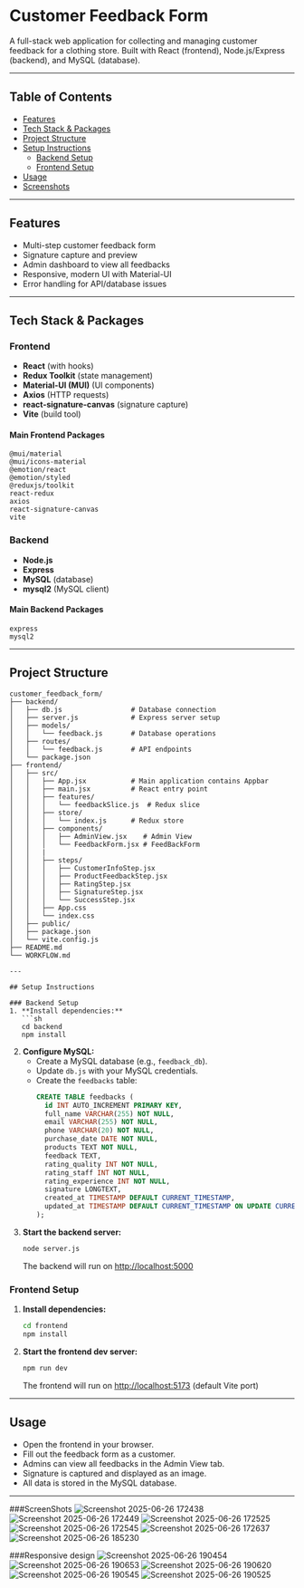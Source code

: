 # Customer Feedback Form

A full-stack web application for collecting and managing customer feedback for a clothing store. Built with React (frontend), Node.js/Express (backend), and MySQL (database).

---

## Table of Contents
- [Features](#features)
- [Tech Stack & Packages](#tech-stack--packages)
- [Project Structure](#project-structure)
- [Setup Instructions](#setup-instructions)
  - [Backend Setup](#backend-setup)
  - [Frontend Setup](#frontend-setup)
- [Usage](#usage)
- [Screenshots](#screenshots)

---

## Features
- Multi-step customer feedback form
- Signature capture and preview
- Admin dashboard to view all feedbacks
- Responsive, modern UI with Material-UI
- Error handling for API/database issues

---

## Tech Stack & Packages

### Frontend
- **React** (with hooks)
- **Redux Toolkit** (state management)
- **Material-UI (MUI)** (UI components)
- **Axios** (HTTP requests)
- **react-signature-canvas** (signature capture)
- **Vite** (build tool)

#### Main Frontend Packages
```
@mui/material
@mui/icons-material
@emotion/react
@emotion/styled
@reduxjs/toolkit
react-redux
axios
react-signature-canvas
vite
```

### Backend
- **Node.js**
- **Express**
- **MySQL** (database)
- **mysql2** (MySQL client)

#### Main Backend Packages
```
express
mysql2
```

---

## Project Structure
```
customer_feedback_form/
├── backend/
│   ├── db.js                 # Database connection
│   ├── server.js             # Express server setup
│   ├── models/
│   │   └── feedback.js       # Database operations
│   ├── routes/
│   │   └── feedback.js       # API endpoints
│   └── package.json
├── frontend/
│   ├── src/
│   │   ├── App.jsx           # Main application contains Appbar
│   │   ├── main.jsx          # React entry point
│   │   ├── features/
│   │   │   └── feedbackSlice.js  # Redux slice
│   │   ├── store/
│   │   │   └── index.js      # Redux store
│   │   ├── components/
│   │   │   ├── AdminView.jsx    # Admin View
│   │   │   └── FeedbackForm.jsx # FeedBackForm
│   │   |      
│   │   ├── steps/
│   │   │   ├── CustomerInfoStep.jsx
│   │   │   ├── ProductFeedbackStep.jsx
│   │   │   ├── RatingStep.jsx
│   │   │   ├── SignatureStep.jsx
│   │   │   └── SuccessStep.jsx
│   │   ├── App.css
│   │   └── index.css
│   ├── public/
│   ├── package.json
│   └── vite.config.js
├── README.md
└── WORKFLOW.md

---

## Setup Instructions

### Backend Setup
1. **Install dependencies:**
   ```sh
   cd backend
   npm install
   ```
2. **Configure MySQL:**
   - Create a MySQL database (e.g., `feedback_db`).
   - Update `db.js` with your MySQL credentials.
   - Create the `feedbacks` table:
     ```sql
     CREATE TABLE feedbacks (
       id INT AUTO_INCREMENT PRIMARY KEY,
       full_name VARCHAR(255) NOT NULL,
       email VARCHAR(255) NOT NULL,
       phone VARCHAR(20) NOT NULL,
       purchase_date DATE NOT NULL,
       products TEXT NOT NULL,
       feedback TEXT,
       rating_quality INT NOT NULL,
       rating_staff INT NOT NULL,
       rating_experience INT NOT NULL,
       signature LONGTEXT,
       created_at TIMESTAMP DEFAULT CURRENT_TIMESTAMP,
       updated_at TIMESTAMP DEFAULT CURRENT_TIMESTAMP ON UPDATE CURRENT_TIMESTAMP
     );
     ```
3. **Start the backend server:**
   ```sh
   node server.js
   ```
   The backend will run on [http://localhost:5000](http://localhost:5000)

### Frontend Setup
1. **Install dependencies:**
   ```sh
   cd frontend
   npm install
   ```
2. **Start the frontend dev server:**
   ```sh
   npm run dev
   ```
   The frontend will run on [http://localhost:5173](http://localhost:5173) (default Vite port)

---

## Usage
- Open the frontend in your browser.
- Fill out the feedback form as a customer.
- Admins can view all feedbacks in the Admin View tab.
- Signature is captured and displayed as an image.
- All data is stored in the MySQL database.

---



###ScreenShots
![Screenshot 2025-06-26 172438](https://github.com/user-attachments/assets/b82d3f65-94db-4d9e-9947-1432c9385217)
![Screenshot 2025-06-26 172449](https://github.com/user-attachments/assets/71f1259a-e820-4692-bec5-4e14a07f1a62)
![Screenshot 2025-06-26 172525](https://github.com/user-attachments/assets/db0e961d-fbb4-4343-91fb-247333bd73ee)
![Screenshot 2025-06-26 172545](https://github.com/user-attachments/assets/6cf2429e-bb8e-415b-8117-a57cae834d9a)
![Screenshot 2025-06-26 172637](https://github.com/user-attachments/assets/59c07f71-3ed2-4c81-a799-b97ca8fb3c47)
![Screenshot 2025-06-26 185230](https://github.com/user-attachments/assets/5c2f9ace-918c-4d34-9dab-f136203b1dfb)

###Responsive design
![Screenshot 2025-06-26 190454](https://github.com/user-attachments/assets/455969ec-16cc-4946-9209-5a4ebd6d17e6)
![Screenshot 2025-06-26 190653](https://github.com/user-attachments/assets/2348cbe8-8034-4336-9a67-1b3bfb7a3ae3)
![Screenshot 2025-06-26 190620](https://github.com/user-attachments/assets/b24382de-fb1e-4071-99a8-7d26fdec85e8)
![Screenshot 2025-06-26 190545](https://github.com/user-attachments/assets/83ab7dca-e9c2-41e3-8e33-5d7abf04354a)
![Screenshot 2025-06-26 190525](https://github.com/user-attachments/assets/f2787fb9-03a1-4aab-ba4c-4d0148518210)



